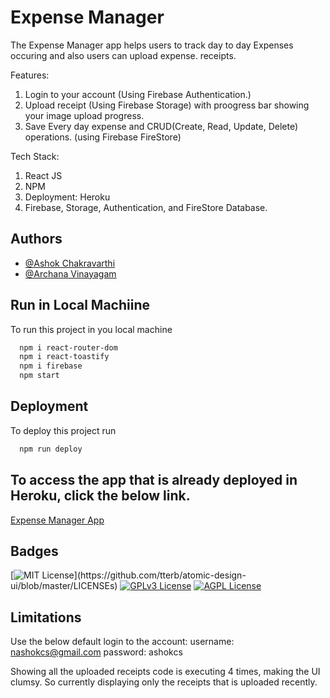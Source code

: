 
# Expense Manager

The Expense Manager app helps users to track day to day Expenses occuring and also users can upload expense. receipts.

Features: 
1. Login to your account (Using Firebase Authentication.)
2. Upload receipt (Using Firebase Storage) with proogress bar showing your image upload progress.
3. Save Every day expense and CRUD(Create, Read, Update, Delete) operations. (using Firebase FireStore)

Tech Stack:
1. React JS
2. NPM
3. Deployment: Heroku
4. Firebase, Storage, Authentication, and FireStore Database.


## Authors

- [@Ashok Chakravarthi](https://www.github.com/ashokcs)
- [@Archana Vinayagam](https://www.github.com/archu0406)



## Run in Local Machiine

To run this project in you local machine

```bash
  npm i react-router-dom
  npm i react-toastify
  npm i firebase
  npm start
```


## Deployment

To deploy this project run

```bash
  npm run deploy
```

## To access the app that is already deployed in Heroku, click the below link.
[Expense Manager App](ttps://expense-manager-ashok.herokuapp.com/home)


## Badges

[![MIT License](https://img.shields.io/apm/l/atomic-design-ui.svg?)](https://github.com/tterb/atomic-design-ui/blob/master/LICENSEs)
[![GPLv3 License](https://img.shields.io/badge/License-GPL%20v3-yellow.svg)](https://opensource.org/licenses/)
[![AGPL License](https://img.shields.io/badge/license-AGPL-blue.svg)](http://www.gnu.org/licenses/agpl-3.0)

## Limitations
Use the below default login to the account:
username: nashokcs@gmail.com
password: ashokcs

Showing all the uploaded receipts code is executing 4 times, making the UI clumsy. So currently displaying only the receipts that is uploaded recently.
